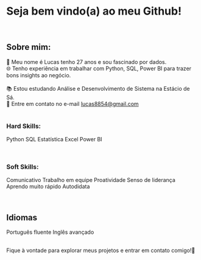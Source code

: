 # Seja bem vindo(a) ao meu Github!
<br>

## Sobre mim:
🎲 Meu nome é Lucas tenho 27 anos e sou fascinado por dados.
<br>
🌐 Tenho experiência em trabalhar com Python, SQL, Power BI para trazer bons insights ao negócio. <br>
<br>
📚 Estou estudando Análise e Desenvolvimento de Sistema na Estácio de Sá.
<br>
📧 Entre em contato no e-mail lucas8854@gmail.com <br>
<br>

### Hard Skills:

Python
SQL
Estatística
Excel
Power BI
<br>

<br>

### Soft Skills:

Comunicativo
Trabalho em equipe
Proatividade
Senso de liderança
Aprendo muito rápido
Autodidata
<br>

<br>

## Idiomas
Português fluente
Inglês avançado
<br>

<br>
Fique à vontade para explorar meus projetos e entrar em contato comigo!🫡
